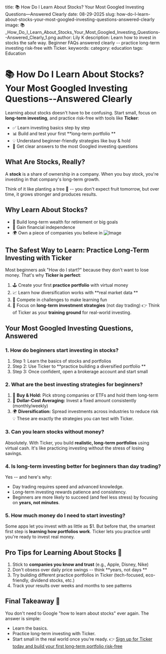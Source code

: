 title: 📚 How Do I Learn About Stocks? Your Most Googled Investing Questions—Answered Clearly
date: 08-29-2025
slug: how-do-I-learn-about-stocks-your-most-googled-investing-questions-answered-clearly
image: 📚_How_Do_I_Learn_About_Stocks_Your_Most_Googled_Investing_Questions--Answered_Clearly_1.png
author: Lily K
description: Learn how to invest in stocks the safe way. Beginner FAQs answered clearly -- practice long-term investing risk-free with Ticker.
keywords: 
category: education
tags: Education


# **📚 How Do I Learn About Stocks? Your Most Googled Investing Questions--Answered Clearly**

Learning about stocks doesn't have to be confusing. Start small, focus on **long-term investing**, and practice risk-free with tools like **Ticker**:

- ✅ Learn investing basics step by step
- 📊 Build and test your first **long-term portfolio
**
- 💡 Understand beginner-friendly strategies like buy & hold
- 🔎 Get clear answers to the most Googled investing questions
## **What Are Stocks, Really?**

A **stock** is a share of ownership in a company. When you buy stock, you're investing in that company's long-term growth.

Think of it like planting a tree 🌱 -- you don't expect fruit tomorrow, but over time, it grows stronger and produces results.

## **Why Learn About Stocks?**

- 💸 Build long-term wealth for retirement or big goals
- 🔑 Gain financial independence
- 🌍 Own a piece of companies you believe in
![Image](/imgs/📚_How_Do_I_Learn_About_Stocks_Your_Most_Googled_Investing_Questions--Answered_Clearly_1.png)

## **The Safest Way to Learn: Practice Long-Term Investing with Ticker**

Most beginners ask "How do I start?" because they don't want to lose money. That's why **Ticker is perfect**:

1. 🕹️ Create your first **practice portfolio** with virtual money
1. 📈 Learn how diversification works with **real market data
**
1. 🤝 Compete in challenges to make learning fun
1. 🎯 Focus on **long-term investment strategies** (not day trading)
👉 Think of Ticker as your **training ground** for real-world investing.

## **Your Most Googled Investing Questions, Answered**

### **1. How do beginners start investing in stocks?**

1. Step 1: Learn the basics of stocks and portfolios
1. Step 2: Use Ticker to **practice building a diversified portfolio
**
1. Step 3: Once confident, open a brokerage account and start small
### **2. What are the best investing strategies for beginners?**

1. 🎯 **Buy & Hold:** Pick strong companies or ETFs and hold them long-term
1. 🌱 **Dollar-Cost Averaging:** Invest a fixed amount consistently (monthly/weekly)
1. 🌍 **Diversification:** Spread investments across industries to reduce risk
💡 These are exactly the strategies you can test with Ticker.

### **3. Can you learn stocks without money?**

Absolutely. With Ticker, you build **realistic, long-term portfolios** using virtual cash. It's like practicing investing without the stress of losing savings.

### **4. Is long-term investing better for beginners than day trading?**

Yes -- and here's why:

- Day trading requires speed and advanced knowledge.
- Long-term investing rewards patience and consistency.
- Beginners are more likely to succeed (and feel less stress) by focusing on **years, not minutes**.
### **5. How much money do I need to start investing?**

Some apps let you invest with as little as $1. But before that, the smartest first step is **learning how portfolios work**. Ticker lets you practice until you're ready to invest real money.

## **Pro Tips for Learning About Stocks 📌**

1. Stick to **companies you know and trust** (e.g., Apple, Disney, Nike)
1. Don't obsess over daily price swings -- think **years, not days
**
1. Try building different practice portfolios in Ticker (tech-focused, eco-friendly, dividend stocks, etc.)
1. Track your results over weeks and months to see patterns
## **Final Takeaway 🎉**

You don't need to Google "how to learn about stocks" ever again. The answer is simple:

- Learn the basics.
- Practice long-term investing with Ticker.
- Start small in the real world once you're ready.
👉 [Sign up for Ticker today and build your first long-term portfolio risk-free](http://heyticker.com)
